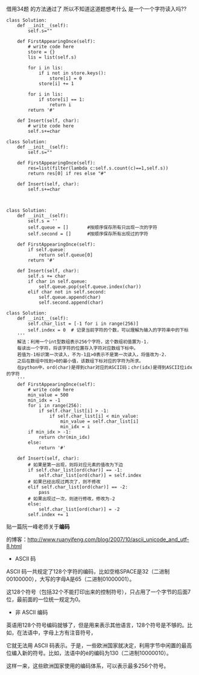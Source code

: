 借用34题 的方法通过了 所以不知道这道题想考什么 是一个一个字符读入吗??

```python3
class Solution:
    def __init__(self):
        self.s=""
    
    def FirstAppearingOnce(self):
        # write code here
        store = {}
        lis = list(self.s)
        
        for i in lis:
            if i not in store.keys():
                store[i] = 0
            store[i] += 1
            
        for i in lis:
            if store[i] == 1:
                return i
        return '#'
    
    def Insert(self, char):
        # write code here
        self.s+=char

class Solution:
    def __init__(self):
        self.s=""
    
    def FirstAppearingOnce(self):
        res=list(filter(lambda c:self.s.count(c)==1,self.s))
        return res[0] if res else "#"
 
    def Insert(self, char):
        self.s+=char
		


class Solution:
    def __init__(self):
        self.s = ''
        self.queue = []       #按顺序保存所有只出现一次的字符
        self.second = []      #按顺序保存所有出现过的字符
 
    def FirstAppearingOnce(self):
        if self.queue:
            return self.queue[0]
        return '#'
 
    def Insert(self, char):
        self.s += char
        if char in self.queue:
            self.queue.pop(self.queue.index(char))
        elif char not in self.second:
            self.queue.append(char)
            self.second.append(char)
```

```python3
class Solution:
    def __init__(self):
        self.char_list = [-1 for i in range(256)]
        self.index = 0  # 记录当前字符的个数，可以理解为输入的字符串中的下标
    '''
    解法：利用一个int型数组表示256个字符，这个数组初值置为-1.
    每读出一个字符，将该字符的位置存入字符对应数组下标中。
    若值为-1标识第一次读入，不为-1且>0表示不是第一次读入，将值改为-2.
    之后在数组中找到>0的最小值，该数组下标对应的字符为所求。
    在python中，ord(char)是得到char对应的ASCII码；chr(idx)是得到ASCII位idx的字符
    '''
    def FirstAppearingOnce(self):
        # write code here
        min_value = 500
        min_idx = -1
        for i in range(256):
            if self.char_list[i] > -1:
                if self.char_list[i] < min_value:
                    min_value = self.char_list[i]
                    min_idx = i
        if min_idx > -1:
            return chr(min_idx)
        else:
            return '#'
 
    def Insert(self, char):
        # 如果是第一出现，则将对应元素的值改为下边
        if self.char_list[ord(char)] == -1:
            self.char_list[ord(char)] = self.index
        # 如果已经出现过两次了，则不修改
        elif self.char_list[ord(char)] == -2:
            pass
        # 如果出现过一次，则进行修改，修改为-2
        else:
            self.char_list[ord(char)] = -2
        self.index += 1
```

贴一篇阮一峰老师关于**编码**

的博客：http://www.ruanyifeng.com/blog/2007/10/ascii_unicode_and_utf-8.html

- ASCII 码

ASCII 码一共规定了128个字符的编码，比如空格SPACE是32（二进制00100000），大写的字母A是65（二进制01000001）。

这128个符号（包括32个不能打印出来的控制符号），只占用了一个字节的后面7位，最前面的一位统一规定为0。

- 非 ASCII 编码

英语用128个符号编码就够了，但是用来表示其他语言，128个符号是不够的。比如，在法语中，字母上方有注音符号，

它就无法用 ASCII 码表示。于是，一些欧洲国家就决定，利用字节中闲置的最高位编入新的符号。比如，法语中的é的编码为130（二进制10000010）。

这样一来，这些欧洲国家使用的编码体系，可以表示最多256个符号。


